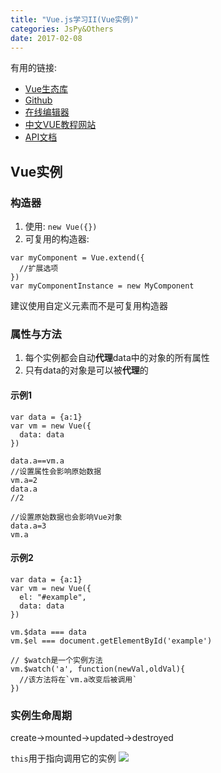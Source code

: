 ```yaml
---
title: "Vue.js学习II(Vue实例)"
categories: JsPy&Others
date: 2017-02-08
---
```



有用的链接:
- [Vue生态库](https://github.com/vuejs/awesome-vue#libraries--plugins)
- [Github](https://github.com/vuejs/vue)
- [在线编辑器](https://jsfiddle.net/chrisvfritz/50wL7mdz/)
- [中文VUE教程网站](https://cn.vuejs.org)
- [API文档](https://cn.vuejs.org/v2/api)

## Vue实例
### 构造器
1. 使用: `new Vue({})`
2. 可复用的构造器:

```JS
var myComponent = Vue.extend({
  //扩展选项
})
var myComponentInstance = new MyComponent
```
建议使用自定义元素而不是可复用构造器

### 属性与方法
1. 每个实例都会自动**代理**data中的对象的所有属性
2. 只有data的对象是可以被**代理**的

#### 示例1
```JS
var data = {a:1}
var vm = new Vue({
  data: data
})

data.a==vm.a
//设置属性会影响原始数据
vm.a=2
data.a
//2

//设置原始数据也会影响Vue对象
data.a=3
vm.a
```

#### 示例2
```JS
var data = {a:1}
var vm = new Vue({
  el: "#example",
  data: data
})

vm.$data === data
vm.$el === document.getElementById('example')

// $watch是一个实例方法
vm.$watch('a', function(newVal,oldVal){
  //该方法将在`vm.a改变后被调用`
})
```

### 实例生命周期
create->mounted->updated->destroyed

`this`用于指向调用它的实例
![](https://cn.vuejs.org/images/lifecycle.png)

